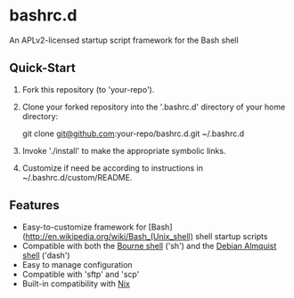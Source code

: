 # bashrc.d

An APLv2-licensed startup script framework for the Bash shell

## Quick-Start

1. Fork this repository (to 'your-repo').
2. Clone your forked repository into the '.bashrc.d' directory of your home
   directory:

    git clone git@github.com:your-repo/bashrc.d.git ~/.bashrc.d

3. Invoke './install' to make the appropriate symbolic links.
4. Customize if need be according to instructions in ~/.bashrc.d/custom/README.

## Features

- Easy-to-customize framework for
  [Bash](http://en.wikipedia.org/wiki/Bash_(Unix_shell) shell startup scripts
- Compatible with both the
  [Bourne shell](http://en.wikipedia.org/wiki/Bourne_shell) ('sh') and the
  [Debian Almquist shell](http://en.wikipedia.org/w/index.php?title=Debian_Almquist_shell)
  ('dash')
- Easy to manage configuration
- Compatible with 'sftp' and 'scp'
- Built-in compatibility with
  [Nix](http://en.wikipedia.org/wiki/Nix_package_manager)

